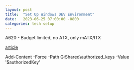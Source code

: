 ```yaml
---
layout: post
title:  "Set Up Windows DEV Environment"
date:   2023-06-25 07:00:00 -0800
categories: tech setup
---
```



A620 - Budget limited, no ATX, only mATX/ITX

[article](https://www.pcguide.com/motherboard/amd-a620-vs-x670-motherboards/)

Add-Content -Force -Path G:Shared\authorized_keys -Value '$authorizedKey'